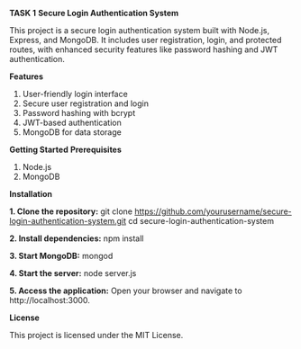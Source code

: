 **TASK 1**
**Secure Login Authentication System**

This project is a secure login authentication system built with Node.js, Express, and MongoDB. It includes user registration, login, and protected routes, with enhanced security features like password hashing and JWT authentication.

**Features**
1. User-friendly login interface
2. Secure user registration and login
3. Password hashing with bcrypt
4. JWT-based authentication
5. MongoDB for data storage

**Getting Started**
 **Prerequisites**
1. Node.js
2. MongoDB
   
**Installation**

**1. Clone the repository:**
     git clone https://github.com/yourusername/secure-login-authentication-system.git
     cd secure-login-authentication-system

**2. Install dependencies:**
     npm install

**3. Start MongoDB:**
     mongod

**4. Start the server:**
     node server.js

**5. Access the application:**
     Open your browser and navigate to http://localhost:3000.

**License**

This project is licensed under the MIT License.

